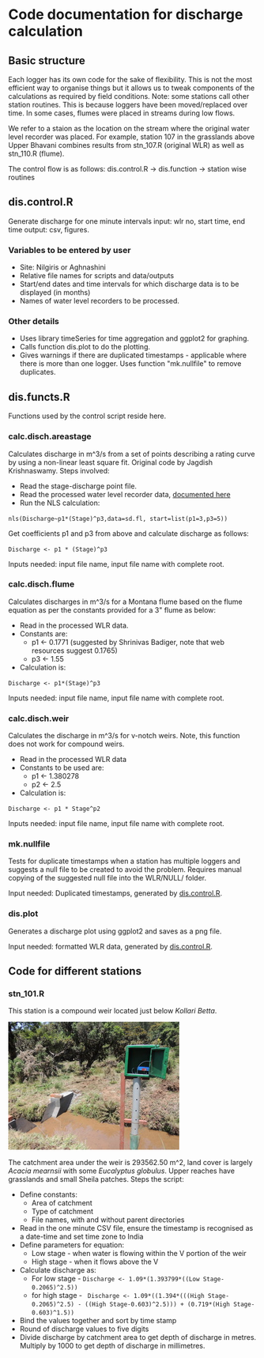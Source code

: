 # Code documentation for discharge calculation

## Basic structure

Each logger has its own code for the sake of flexibility. This is not the most efficient way to organise things but it allows us to tweak components of the calculations as required by field conditions. Note: some stations call other station routines. This is because loggers have been moved/replaced over time. In some cases, flumes were placed in streams during low flows.

We refer to a staion as the location on the stream where the original water level recorder was placed. For example, station 107 in the grasslands above Upper Bhavani combines results from stn_107.R (original WLR) as well as stn_110.R (flume).

The control flow is as follows:
dis.control.R -> dis.function -> station wise routines

## dis.control.R

Generate discharge for one minute intervals input: wlr no, start time, end time output: csv, figures.

### Variables to be entered by user

* Site: Nilgiris or Aghnashini
* Relative file names for scripts and data/outputs
* Start/end dates and time intervals for which discharge data is to be displayed (in months)
* Names of water level recorders to be processed.

### Other details

* Uses library timeSeries for time aggregation and ggplot2 for graphing.
* Calls function dis.plot to do the plotting.
* Gives warnings if there are duplicated timestamps - applicable where there is more than one logger. Uses function "mk.nullfile" to remove duplicates.

## dis.functs.R

Functions used by the control script reside here.

### calc.disch.areastage

Calculates discharge in m^3/s from a set of points describing a rating curve by using a non-linear least square fit. Original code by Jagdish Krishnaswamy. Steps involved:

* Read the stage-discharge point file.
* Read the processed water level recorder data, [documented here](../WLR/README.md)
* Run the NLS calculation:

`nls(Discharge~p1*(Stage)^p3,data=sd.fl, start=list(p1=3,p3=5))`

Get coefficients p1 and p3 from above and calculate discharge as follows:

`Discharge <- p1 * (Stage)^p3`

Inputs needed: input file name, input file name with complete root.

### calc.disch.flume

Calculates discharges  in m^3/s for a Montana flume based on the flume equation as per the constants provided for a 3" flume as below:

* Read in the processed WLR data.
* Constants are:
  * p1 <- 0.1771 (suggested by Shrinivas Badiger, note that web resources suggest 0.1765)
  * p3 <- 1.55
* Calculation is:

`Discharge <- p1*(Stage)^p3`

Inputs needed: input file name, input file name with complete root.

### calc.disch.weir

Calculates the discharge in m^3/s for v-notch weirs. Note, this function does not work for compound weirs.

* Read in the processed WLR data
* Constants to be used are:
  * p1 <- 1.380278
  * p2 <- 2.5
* Calculation is:

`Discharge <- p1 * Stage^p2`

Inputs needed: input file name, input file name with complete root.

### mk.nullfile

Tests for duplicate timestamps when a station has multiple loggers and suggests a null file to be created to avoid the problem. Requires manual copying of the suggested null file into the WLR/NULL/ folder.

Input needed: Duplicated timestamps, generated by [dis.control.R](./dis.control.R).

### dis.plot

Generates a discharge plot using ggplot2 and saves as a png file.

Input needed: formatted WLR data, generated by [dis.control.R](./dis.control.R).

## Code for different stations

### stn_101.R

This station is a compound weir located just below *Kollari Betta*.

![Photo of stn 101](./pics/stn_101.jpg)

The catchment area under the weir is 293562.50 m^2, land cover is largely *Acacia mearnsii* with some *Eucalyptus globulus*. Upper reaches have grasslands and small Sheila patches.
Steps the script:

* Define constants:
  * Area of catchment
  * Type of catchment
  * File names, with and without parent directories
* Read in the one minute CSV file, ensure the timestamp is recognised as a date-time and set time zone to India
* Define parameters for equation:
  * Low stage - when water is flowing within the V portion of the weir
  * High stage - when it flows above the V
* Calculate discharge as:
  * For low stage - 
  `Discharge <- 1.09*(1.393799*((Low Stage-0.2065)^2.5))`
  * for high stage - 
  ` Discharge <- 1.09*((1.394*(((High Stage-0.2065)^2.5) - ((High Stage-0.603)^2.5))) + (0.719*(High Stage-0.603)^1.5))`
* Bind the values together and sort by time stamp
* Round of discharge values to five digits
* Divide discharge by catchment area to get depth of discharge in metres. Multiply by 1000 to get depth of discharge in millimetres. 
